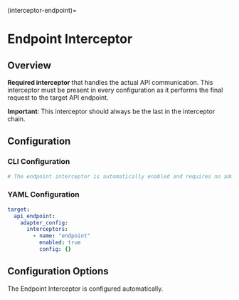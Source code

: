 (interceptor-endpoint)=
# Endpoint Interceptor

## Overview

**Required interceptor** that handles the actual API communication. This interceptor must be present in every configuration as it performs the final request to the target API endpoint.

**Important**: This interceptor should always be the last in the interceptor chain.


## Configuration

### CLI Configuration

```bash
# The endpoint interceptor is automatically enabled and requires no additional CLI configuration
```

### YAML Configuration


```yaml
target:
  api_endpoint:
    adapter_config:
      interceptors:
        - name: "endpoint"
          enabled: true
          config: {}
```

## Configuration Options

The Endpoint Interceptor is configured automatically.
